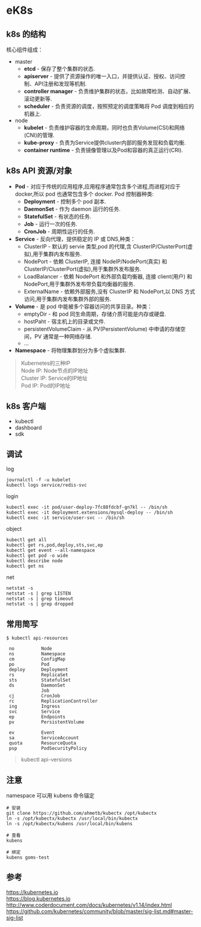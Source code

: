 # eK8s

## k8s 的结构

核心组件组成：  

- master  
    - **etcd** - 保存了整个集群的状态.  
    - **apiserver** - 提供了资源操作的唯一入口，并提供认证、授权、访问控制、API注册和发现等机制.  
    - **controller manager** - 负责维护集群的状态，比如故障检测、自动扩展、滚动更新等.  
    - **scheduler** - 负责资源的调度，按照预定的调度策略将 Pod 调度到相应的机器上.  
- node  
    - **kubelet** - 负责维护容器的生命周期，同时也负责Volume(CSI)和网络(CNI)的管理.    
    - **kube-proxy** - 负责为Service提供cluster内部的服务发现和负载均衡.   
    - **container runtime** - 负责镜像管理以及Pod和容器的真正运行(CRI).  

## k8s API 资源/对象

- **Pod** - 对应于传统的应用程序,应用程序通常包含多个进程,而进程对应于 docker,所以 pod 也通常包含多个 docker.
    Pod 控制器种类:
    - **Deployment** - 控制多个 pod 副本.
    - **DaemonSet** - 作为 daemon 运行的任务.
    - **StatefulSet** - 有状态的任务.
    - **Job** - 运行一次的任务.
    - **CronJob** - 周期性运行的任务.
- **Service** - 反向代理，提供稳定的 IP 或 DNS,种类：  
    - ClusterIP - 默认的 servie 类型,pod 的代理,含 ClusterIP/ClusterPort(虚拟),用于集群内发布服务.
    - NodePort - 依赖 ClusterIP, 连接 NodeIP/NodePort(真实) 和 ClusterIP/ClusterPort(虚拟),用于集群外发布服务.
    - LoadBalancer - 依赖 NodePort 和外部负载均衡器, 连接 client(用户) 和 NodePort,用于集群外发布带负载均衡器的服务.
    - ExternalName - 依赖外部服务,没有 ClusterIP 和 NodePort,以 DNS 方式访问,用于集群内发布集群外部的服务.
- **Volume** - 是 pod 中能被多个容器访问的共享目录。种类：
    - emptyDir - 和 pod 同生命周期，存储介质可能是内存或硬盘.
    - hostPaht - 宿主机上的目录或文件.
    - persistentVolumeClaim - 从 PV(PersistentVolume) 中申请的存储空间，PV 通常是一种网络存储.
    - ...
- **Namespace** - 将物理集群划分为多个虚拟集群.

> Kubernetes的三种IP  
Node IP: Node节点的IP地址  
Cluster IP: Service的IP地址  
Pod IP: Pod的IP地址  

## k8s 客户端

- kubectl 
- dashboard 
- sdk 

## 调试 

log
```
journalctl -f -u kubelet
kubectl logs service/redis-svc  
```

login
```
kubectl exec -it pod/user-deploy-7fc88fdcbf-gn7kl -- /bin/sh  
kubectl exec -it deployment.extensions/mysql-deploy -- /bin/sh  
kubectl exec -it service/user-svc -- /bin/sh  
```

object
```
kubectl get all
kubectl get rs,pod,deploy,sts,svc,ep
kubectl get event --all-namespace
kubectl get pod -o wide
kubectl describe node
kubectl get ns
```

net
```
netstat -s
netstat -s | grep LISTEN
netstat -s | grep timeout
netstat -s | grep dropped
```

## 常用简写
```
$ kubectl api-resources

 no          Node
 ns          Namespace
 cm          ConfigMap
 po          Pod
 deploy      Deployment
 rs          ReplicaSet
 sts         StatefulSet
 ds          DaemonSet
             Job
 cj          CronJob
 rc          ReplicationController
 ing         Ingress
 svc         Service
 ep          Endpoints
 pv          PersistentVolume

 ev          Event
 sa          ServiceAccount
 quota       ResourceQuota
 psp         PodSecurityPolicy
 ```
> kubectl api-versions
## 注意

namespace 可以用 kubens 命令锚定

```
# 安装
git clone https://github.com/ahmetb/kubectx /opt/kubectx
ln -s /opt/kubectx/kubectx /usr/local/bin/kubectx
ln -s /opt/kubectx/kubens /usr/local/bin/kubens

# 查看
kubens

# 绑定
kubens goms-test
```
## 参考

https://kubernetes.io  
https://blog.kubernetes.io  
http://www.coderdocument.com/docs/kubernetes/v1.14/index.html  
https://github.com/kubernetes/community/blob/master/sig-list.md#master-sig-list

